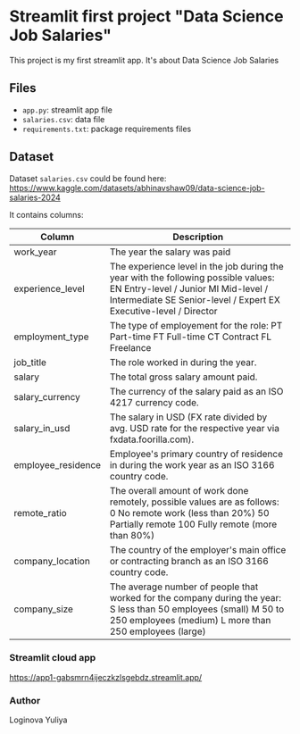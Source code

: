 # Streamlit first project "Data Science Job Salaries"

This project is my first streamlit app. It's about Data Science Job Salaries

## Files
- `app.py`: streamlit app file
- `salaries.csv`: data file
- `requirements.txt`: package requirements files

## Dataset
Dataset `salaries.csv` could be found here: https://www.kaggle.com/datasets/abhinavshaw09/data-science-job-salaries-2024

It contains columns:

Column | Description
--- | ---
work_year | The year the salary was paid
experience_level | The experience level in the job during the year with the following possible values: EN Entry-level / Junior MI Mid-level / Intermediate SE Senior-level / Expert EX Executive-level / Director
employment_type | The type of employement for the role: PT Part-time FT Full-time CT Contract FL Freelance
job_title | The role worked in during the year.
salary | The total gross salary amount paid.
salary_currency | The currency of the salary paid as an ISO 4217 currency code.
salary_in_usd | The salary in USD (FX rate divided by avg. USD rate for the respective year via fxdata.foorilla.com).
employee_residence | Employee's primary country of residence in during the work year as an ISO 3166 country code.
remote_ratio | The overall amount of work done remotely, possible values are as follows: 0 No remote work (less than 20%) 50 Partially remote 100 Fully remote (more than 80%)
company_location | The country of the employer's main office or contracting branch as an ISO 3166 country code.
company_size | The average number of people that worked for the company during the year: S less than 50 employees (small) M 50 to 250 employees (medium) L more than 250 employees (large)

### Streamlit cloud app
https://app1-gabsmrn4ijeczkzlsgebdz.streamlit.app/

### Author
Loginova Yuliya
